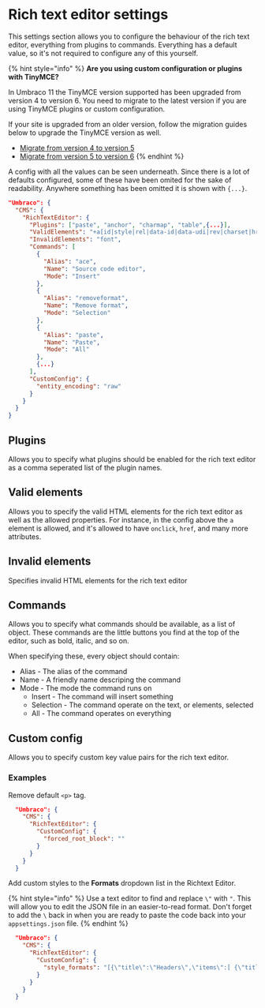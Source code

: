 # Rich text editor settings

This settings section allows you to configure the behaviour of the rich text editor, everything from plugins to commands. Everything has a default value, so it's not required to configure any of this yourself.

{% hint style="info" %}
**Are you using custom configuration or plugins with TinyMCE?**

In Umbraco 11 the TinyMCE version supported has been upgraded from version 4 to version 6. You need to migrate to the latest version if you are using TinyMCE plugins or custom configuration.

If your site is upgraded from an older version, follow the migration guides below to upgrade the TinyMCE version as well.

* [Migrate from version 4 to version 5](https://www.tiny.cloud/docs/migration-from-4x/)
* [Migrate from version 5 to version 6](https://www.tiny.cloud/docs/tinymce/6/migration-from-5x/)
{% endhint %}

A config with all the values can be seen underneath. Since there is a lot of defaults configured, some of these have been omited for the sake of readability. Anywhere something has been omitted it is shown with `{...}`.

```json
"Umbraco": {
  "CMS": {
    "RichTextEditor": {
      "Plugins": ["paste", "anchor", "charmap", "table",{...}],
      "ValidElements": "+a[id|style|rel|data-id|data-udi|rev|charset|hreflang|dir|lang|tabindex|accesskey|type|name|href|target|title|class|onfocus|onblur|onclick|ondblclick|onmousedown|onmouseup|onmouseover|onmousemove|onmouseout|onkeypress|onkeydown|onkeyup],-strong/-b[class|style],-em/-i[class|style],-strike[class|style],-u[class|style],#p[id|style|dir|class|align]{...}]",
      "InvalidElements": "font",
      "Commands": [
        {
          "Alias": "ace",
          "Name": "Source code editor",
          "Mode": "Insert"
        },
        {
          "Alias": "removeformat",
          "Name": "Remove format",
          "Mode": "Selection"
        },
        {
          "Alias": "paste",
          "Name": "Paste",
          "Mode": "All"
        },
        {...}
      ],
      "CustomConfig": {
        "entity_encoding": "raw"
      }
    }
  }
}
```

## Plugins

Allows you to specify what plugins should be enabled for the rich text editor as a comma seperated list of the plugin names.

## Valid elements

Allows you to specify the valid HTML elements for the rich text editor as well as the allowed properties. For instance, in the config above the `a` element is allowed, and it's allowed to have `onclick`, `href`, and many more attributes.

## Invalid elements

Specifies invalid HTML elements for the rich text editor

## Commands

Allows you to specify what commands should be available, as a list of object. These commands are the little buttons you find at the top of the editor, such as bold, italic, and so on.

When specifying these, every object should contain:

* Alias - The alias of the command
* Name - A friendly name descriping the command
* Mode - The mode the command runs on
  * Insert - The command will insert something
  * Selection - The command operate on the text, or elements, selected
  * All - The command operates on everything

## Custom config

Allows you to specify custom key value pairs for the rich text editor.

### Examples

Remove default ```<p>``` tag.

```json
  "Umbraco": {
    "CMS": {
      "RichTextEditor": {
        "CustomConfig": {
          "forced_root_block": ""
        }
      }
    }
  }
```

Add custom styles to the **Formats** dropdown list in the Richtext Editor.

{% hint style="info" %}
Use a text editor to find and replace `\"` with `"`. This will allow you to edit the JSON file in an easier-to-read format. Don't forget to add the `\` back in when you are ready to paste the code back into your `appsettings.json` file.
{% endhint %}

```json
  "Umbraco": {
    "CMS": {
      "RichTextEditor": {
        "CustomConfig": {
          "style_formats": "[{\"title\":\"Headers\",\"items\":[ {\"title\":\"Heading 1\",\"block\":\"h1\"}, {\"title\":\"Heading 2\",\"block\":\"h2\"}, {\"title\":\"Heading 3\",\"block\":\"h3\"}, {\"title\":\"Heading 4\",\"block\":\"h4\"}, {\"title\":\"Heading 5\",\"block\":\"h5\"} ]}]"
        }
      }
    }
  }
```
